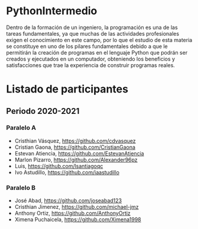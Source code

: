 # PythonIntermedio

Dentro de la formación de un ingeniero, la programación es una de las tareas
fundamentales, ya que muchas de las actividades profesionales exigen el
conocimiento en este campo, por lo que el estudio de esta materia se
constituye en uno de los pilares fundamentales debido a que le permitirán la
creación de programas en el lenguaje Python que podrán ser creados y
ejecutados en un computador, obteniendo los beneficios y satisfacciones que
trae la experiencia de construir programas reales.


# Listado de participantes

## Periodo 2020-2021

### Paralelo A
- Cristhian Vásquez, https://github.com/cdvasquez
- Cristian Gaona, https://github.com/CristianGaona
- Estevan Atiencia, https://github.com/EstevanAtiencia
- Marlon Pizarro, https://github.com/Alexander96pz
- Luis, https://github.com/lsantiagoqc
- Ivo Astudillo, https://github.com/iaastudillo


### Paralelo B
- José Abad, https://github.com/joseabad123
- Cristhian Jimenez, https://github.com/michael-jmz
- Anthony Ortiz, https://github.com/AnthonyOrtiz
- Ximena Puchaicela, https://github.com/Ximena1998


